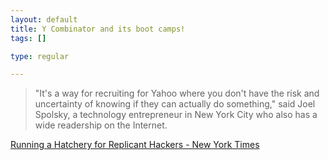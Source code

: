 ```yaml
--- 
layout: default
title: Y Combinator and its boot camps!
tags: []

type: regular

---
```

<div><blockquote cite="http://www.nytimes.com/2006/02/21/business/businessspecial2/21startup.html?ei=5089&amp;en=78502eede4a8fbb8&amp;ex=1298178000&amp;partner=rssyahoo&amp;emc=rss&amp;pagewanted=all">"It's a way for recruiting for Yahoo where you don't have the risk and uncertainty of knowing if they can actually do something," said Joel Spolsky, a technology entrepreneur in New York City who also has a wide readership on the Internet.</blockquote>  <p>  <a href="http://www.nytimes.com/2006/02/21/business/businessspecial2/21startup.html?ei=5089&amp;en=78502eede4a8fbb8&amp;ex=1298178000&amp;partner=rssyahoo&amp;emc=rss&amp;pagewanted=all">Running a Hatchery for Replicant Hackers - New York Times</a>  </p>  <p>    </p>  <p>    </p>  </div>
